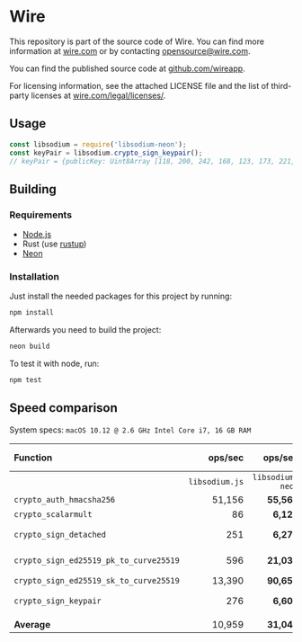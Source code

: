 # Wire

This repository is part of the source code of Wire. You can find more information at [wire.com](https://wire.com) or by contacting opensource@wire.com.

You can find the published source code at [github.com/wireapp](https://github.com/wireapp).

For licensing information, see the attached LICENSE file and the list of third-party licenses at [wire.com/legal/licenses/](https://wire.com/legal/licenses/).


## Usage

```javascript
const libsodium = require('libsodium-neon');
const keyPair = libsodium.crypto_sign_keypair();
// keyPair = {publicKey: Uint8Array [118, 200, 242, 168, 123, 173, 221, 232, ...]}
```


## Building

### Requirements

- [Node.js](https://nodejs.org/)
- Rust (use [rustup](https://rustup.rs/))
- [Neon](https://github.com/neon-bindings/neon)


### Installation

Just install the needed packages for this project by running:

```bash
npm install
```

Afterwards you need to build the project:

```bash
neon build
```

To test it with node, run:

```bash
npm test
```


## Speed comparison

System specs: `macOS 10.12 @ 2.6 GHz Intel Core i7, 16 GB RAM`

|**Function**                            |    **ops/sec** |      **ops/sec** | **times faster** |
|:---------------------------------------|---------------:|-----------------:|-----------------:|
|                                        | `libsodium.js` | `libsodium-neon` |                  |
| `crypto_auth_hmacsha256`               |         51,156 |      **55,562**  |             1.09 |
| `crypto_scalarmult`                    |             86 |       **6,129**  |            70.80 |
| `crypto_sign_detached`                 |            251 |       **6,277**  |            25.01 |
| `crypto_sign_ed25519_pk_to_curve25519` |            596 |      **21,030**  |            35.29 |
| `crypto_sign_ed25519_sk_to_curve25519` |         13,390 |      **90,650**  |             6.77 |
| `crypto_sign_keypair`                  |            276 |       **6,602**  |            23.92 |
|                                        |                |                  |                  |
| **Average**                            |         10,959 |      **31,042**  |             2.83 |
